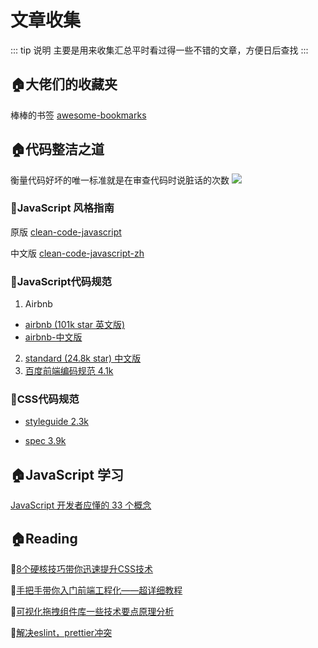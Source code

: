 # 文章收集

::: tip 说明
主要是用来收集汇总平时看过得一些不错的文章，方便日后查找
:::

## 🏠大佬们的收藏夹

棒棒的书签 [awesome-bookmarks](https://panjiachen.github.io/awesome-bookmarks/)

## 🏠代码整洁之道

衡量代码好坏的唯一标准就是在审查代码时说脏话的次数
![](https://gitee.com/youngniu/pic-bed/raw/master/img/%E8%A1%A1%E9%87%8F%E4%BB%A3%E7%A0%81%E8%B4%A8%E9%87%8F%E7%9A%84%E5%94%AF%E4%B8%80%E6%A0%87%E5%87%86%E6%98%AF%E9%98%85%E8%AF%BB%E8%AF%A5%E4%BB%A3%E7%A0%81%E6%97%B6%E8%AF%B4%E8%84%8F%E8%AF%9D%E7%9A%84%E6%AC%A1%E6%95%B0.jpg)

### 🐂JavaScript 风格指南

原版 [clean-code-javascript](https://github.com/ryanmcdermott/clean-code-javascript)

中文版 [clean-code-javascript-zh](https://github.com/beginor/clean-code-javascript)



### 🐂JavaScript代码规范

1. Airbnb

- [airbnb (101k star 英文版)](https://github.com/airbnb/javascript)
- [airbnb-中文版](https://github.com/lin-123/javascript)

2. [standard (24.8k star) 中文版](https://github.com/standard/standard/blob/master/docs/README-zhcn.md)
3. [百度前端编码规范 4.1k](https://github.com/ecomfe/spec)



### 🐂CSS代码规范

- [styleguide 2.3k](https://github.com/fex-team/styleguide/blob/master/css.md)

- [spec 3.9k](https://github.com/ecomfe/spec/blob/master/css-style-guide.md)

  


## 🏠JavaScript 学习

[JavaScript 开发者应懂的 33 个概念](https://github.com/stephentian/33-js-concepts)



## 🏠Reading

📕[8个硬核技巧带你迅速提升CSS技术](https://juejin.cn/post/6908879198933221383#heading-1)

📕[手把手带你入门前端工程化——超详细教程](https://juejin.cn/post/6892003555818143752#heading-57)

📕[可视化拖拽组件库一些技术要点原理分析](https://juejin.cn/post/6908502083075325959)

📕[解决eslint，prettier冲突](https://www.cnblogs.com/mspeer/p/12055962.html)